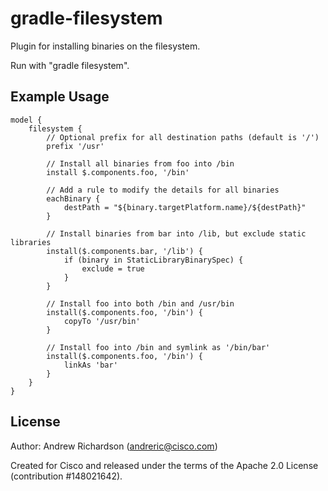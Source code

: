 # gradle-filesystem

Plugin for installing binaries on the filesystem.

Run with "gradle filesystem".

## Example Usage

    model {
        filesystem {
            // Optional prefix for all destination paths (default is '/')
            prefix '/usr'

            // Install all binaries from foo into /bin
            install $.components.foo, '/bin'

            // Add a rule to modify the details for all binaries
            eachBinary {
                destPath = "${binary.targetPlatform.name}/${destPath}"
            }

            // Install binaries from bar into /lib, but exclude static libraries
            install($.components.bar, '/lib') {
                if (binary in StaticLibraryBinarySpec) {
                    exclude = true
                }
            }

            // Install foo into both /bin and /usr/bin
            install($.components.foo, '/bin') {
                copyTo '/usr/bin'
            }

            // Install foo into /bin and symlink as '/bin/bar'
            install($.components.foo, '/bin') {
                linkAs 'bar'
            }
        }
    }

## License

Author: Andrew Richardson (andreric@cisco.com)

Created for Cisco and released under the terms of the Apache 2.0 License (contribution #148021642).

